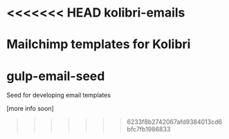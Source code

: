 <<<<<<< HEAD
kolibri-emails
==============

Mailchimp templates for Kolibri
=======
# gulp-email-seed

Seed for developing email templates

[more info soon]
>>>>>>> 6233f8b2742067afd9384013cd6bfc7fb1986833
